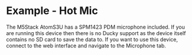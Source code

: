 # Example - Hot Mic
The M5Stack AtomS3U has a SPM1423 PDM microphone included. If you are running this device then there is no Ducky support as the device itself contains no SD card to save the data to. If you want to use this device, connect to the web interface and navigate to the Microphone tab.